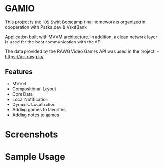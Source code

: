 
# GAMIO

This project is the iOS Swift Bootcamp final 
homework is organized in cooperation with Patika.dev & VakıfBank

Application built with MVVM architecture. In addition, a clean network layer is used for the 
best communication with the API.

The data provided by the RAWG Video
 Games API was used in the project. - https://api.rawg.io/
## Features

- MVVM
- Compositional Layout
- Core Data
- Local Notification
- Dynamic Localization
- Adding games to favorites
- Adding notes to games

  
# Screenshots

# Sample Usage


  

